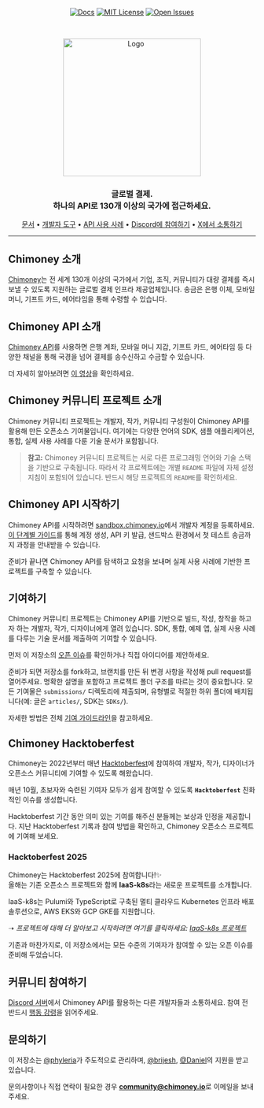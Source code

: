 <div align="center">
  
[![Docs](https://img.shields.io/badge/docs-chimoney.readme.io-blue)](https://chimoney.readme.io/reference/introduction)
[![MIT License](https://img.shields.io/badge/license-MIT-green)](https://github.com/Chimoney/chimoney-community-projects?tab=MIT-1-ov-file)
[![Open Issues](https://img.shields.io/github/issues/Chimoney/chimoney-community-projects)](https://github.com/Chimoney/chimoney-community-projects/issues)

</div>

&nbsp;

<div align="center" id="initial">
  <a href="https://chimoney.io/" target="_blank">
  <picture>
    <img src="https://chimoney.io/assets/icons/chimoney-purple-logo.svg" width="280" alt="Logo"/>
  </picture>
  </a>
</div>

<h3 align="center">
  글로벌 결제.
  <br/>
  하나의 API로 130개 이상의 국가에 접근하세요. <br/>
</h3>

<div align="center">
  
  [문서](https://chimoney.readme.io/reference/introduction) • [개발자 도구](https://chimoney.io/toolkit/) • [API 사용 사례](https://chimoney.io/api-use-cases/) • [Discord에 참여하기](https://discord.gg/TsyKnzT4qV) • [X에서 소통하기](https://x.com/chimoney_io)
  
</div>

---

## Chimoney 소개

[Chimoney](https://chimoney.io/)는 전 세계 130개 이상의 국가에서 기업, 조직, 커뮤니티가 대량 결제를 즉시 보낼 수 있도록 지원하는 글로벌 결제 인프라 제공업체입니다. 송금은 은행 이체, 모바일 머니, 기프트 카드, 에어타임을 통해 수령할 수 있습니다.

## Chimoney API 소개

[Chimoney API](https://chimoney.readme.io/reference/introduction)를 사용하면 은행 계좌, 모바일 머니 지갑, 기프트 카드, 에어타임 등 다양한 채널을 통해 국경을 넘어 결제를 송수신하고 수금할 수 있습니다.  

더 자세히 알아보려면 [이 영상](https://www.youtube.com/watch?v=VItvZbPH9cU&t=4s)을 확인하세요.

## Chimoney 커뮤니티 프로젝트 소개

Chimoney 커뮤니티 프로젝트는 개발자, 작가, 커뮤니티 구성원이 Chimoney API를 활용해 만든 오픈소스 기여물입니다. 여기에는 다양한 언어의 SDK, 샘플 애플리케이션, 통합, 실제 사용 사례를 다룬 기술 문서가 포함됩니다.

> **참고:** Chimoney 커뮤니티 프로젝트는 서로 다른 프로그래밍 언어와 기술 스택을 기반으로 구축됩니다. 따라서 각 프로젝트에는 개별 `README` 파일에 자체 설정 지침이 포함되어 있습니다. 반드시 해당 프로젝트의 `README`를 확인하세요.

## Chimoney API 시작하기

Chimoney API를 시작하려면 [sandbox.chimoney.io](https://sandbox.chimoney.io)에서 개발자 계정을 등록하세요. [이 단계별 가이드](https://www.loom.com/share/436303eb69c44f0d9757ea0c655bed89?sid=b6a0f661-721c-4731-9873-ae6f2d25780)를 통해 계정 생성, API 키 발급, 샌드박스 환경에서 첫 테스트 송금까지 과정을 안내받을 수 있습니다.  

준비가 끝나면 Chimoney API를 탐색하고 요청을 보내며 실제 사용 사례에 기반한 프로젝트를 구축할 수 있습니다.

## 기여하기

Chimoney 커뮤니티 프로젝트는 Chimoney API를 기반으로 빌드, 작성, 창작을 하고자 하는 개발자, 작가, 디자이너에게 열려 있습니다. SDK, 통합, 예제 앱, 실제 사용 사례를 다루는 기술 문서를 제출하여 기여할 수 있습니다.  

먼저 이 저장소의 [오픈 이슈](https://github.com/Chimoney/chimoney-community-projects/issues)를 확인하거나 직접 아이디어를 제안하세요.  

준비가 되면 저장소를 fork하고, 브랜치를 만든 뒤 변경 사항을 작성해 pull request를 열어주세요. 명확한 설명을 포함하고 프로젝트 폴더 구조를 따르는 것이 중요합니다. 모든 기여물은 `submissions/` 디렉토리에 제출되며, 유형별로 적절한 하위 폴더에 배치됩니다(예: 글은 `articles/`, SDK는 `SDKs/`).

자세한 방법은 전체 [기여 가이드라인](/CONTRIBUTING.md)을 참고하세요.

## Chimoney Hacktoberfest

Chimoney는 2022년부터 매년 [Hacktoberfest](https://hacktoberfest.com/)에 참여하여 개발자, 작가, 디자이너가 오픈소스 커뮤니티에 기여할 수 있도록 해왔습니다.  

매년 10월, 초보자와 숙련된 기여자 모두가 쉽게 참여할 수 있도록 **`Hacktoberfest`** 친화적인 이슈를 생성합니다.  

Hacktoberfest 기간 동안 의미 있는 기여를 해주신 분들께는 보상과 인정을 제공합니다. 지난 Hacktoberfest 기록과 참여 방법을 확인하고, Chimoney 오픈소스 프로젝트에 기여해 보세요.

### Hacktoberfest 2025
Chimoney는 Hacktoberfest 2025에 참여합니다!✨  
올해는 기존 오픈소스 프로젝트와 함께 **IaaS-k8s**라는 새로운 프로젝트를 소개합니다.  

IaaS-k8s는 Pulumi와 TypeScript로 구축된 멀티 클라우드 Kubernetes 인프라 배포 솔루션으로, AWS EKS와 GCP GKE를 지원합니다.  

➝ _프로젝트에 대해 더 알아보고 시작하려면 여기를 클릭하세요:_ [_IaaS-k8s 프로젝트_](https://github.com/Chimoney/Iaas)

기존과 마찬가지로, 이 저장소에서는 모든 수준의 기여자가 참여할 수 있는 오픈 이슈를 준비해 두었습니다.

## 커뮤니티 참여하기

[Discord 서버](https://discord.gg/TsyKnzT4qV)에서 Chimoney API를 활용하는 다른 개발자들과 소통하세요. 참여 전 반드시 [행동 강령](https://github.com/Chimoney/chimoney-community-projects/blob/main/CODE_OF_CONDUCT.md)을 읽어주세요.

## 문의하기

이 저장소는 [@phyleria](https://github.com/phyleria)가 주도적으로 관리하며, [@brijesh](https://github.com/brijeshthummar02), [@Daniel](https://github.com/Danbaba1)의 지원을 받고 있습니다.  

문의사항이나 직접 연락이 필요한 경우 **community@chimoney.io**로 이메일을 보내주세요.